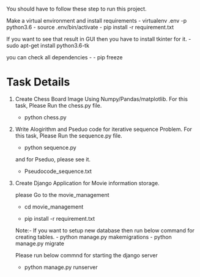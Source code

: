You should have to follow these step to run this project.

Make a virtual environment and install requirements
	- virtualenv .env -p python3.6
	- source .env/bin/activate
	- pip install -r requirement.txt

If you want to see that result in GUI then you have to install tkinter for it.
	- sudo apt-get install python3.6-tk

you can check all dependencies -
	- pip freeze


# Task Details

1. Create Chess Board Image Using Numpy/Pandas/matplotlib.
	For this task, Please Run the chess.py file.
	- python chess.py

2. Write Alogirithm and Pseduo code for iterative sequence Problem.
	For this task, Please Run the sequence.py file.
	- python sequence.py

	and for Pseduo, please see it.
	- Pseudocode_sequence.txt

3. Create Django Application for Movie information storage.
	
	please Go to the movie_management
	- cd movie_management

	- pip install -r requirement.txt

	Note:- If you want to setup new database then run below command for creating tables.
		- python manage.py makemigrations
		- python manage.py migrate

	Please run below commnd for starting the django server
	- python manage.py runserver

